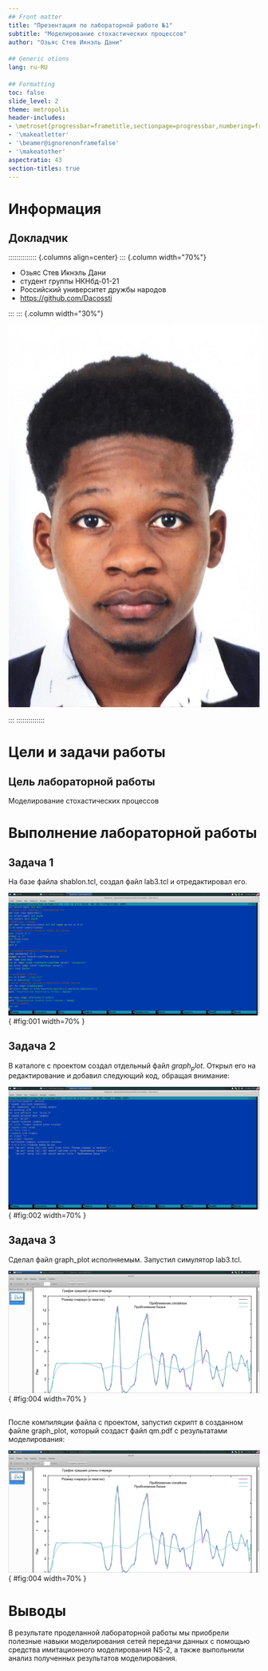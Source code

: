 ```yaml
---
## Front matter
title: "Презентация по лабораторной работе №1"
subtitle: "Моделирование стохастических процессов"
author: "Озьяс Стев Икнэль Дани"

## Generic otions
lang: ru-RU

## Formatting
toc: false
slide_level: 2
theme: metropolis
header-includes:
- \metroset{progressbar=frametitle,sectionpage=progressbar,numbering=fraction}
- '\makeatletter'
- '\beamer@ignorenonframefalse'
- '\makeatother'
aspectratio: 43
section-titles: true
---
```


# Информация

## Докладчик

:::::::::::::: {.columns align=center}
::: {.column width="70%"}

  * Озьяс Стев Икнэль Дани
  * студент группы НКНбд-01-21
  * Российский университет дружбы народов
  * <https://github.com/Dacossti>

:::
::: {.column width="30%"}

![](./image/ava.jpg)

:::
::::::::::::::

# Цели и задачи работы

## Цель лабораторной работы
 
Моделирование стохастических процессов

# Выполнение лабораторной работы

## Задача 1

На базе файла shablon.tcl, создал файл lab3.tcl и отредактировал его.

![Редактирование файла lab3.tcl](image/image1.png){ #fig:001 width=70% }


## Задача 2


В каталоге с проектом создал отдельный файл $graph_plot$. Открыл его на редактирование и добавил следующий код, обращая внимание:

![Редактирование файла graph_plot](image/image2.png){ #fig:002 width=70% }


## Задача 3


Сделал файл graph_plot исполняемым. Запустил симулятор lab3.tcl.

![Команды и вывод через терминал](image/image4.png){ #fig:004 width=70% }

##

После компиляции файла с проектом, запустил скрипт в созданном файле graph_plot, который создаст файл qm.pdf с результатами моделирования:

![График поведения длины очереди](image/image4.png){ #fig:004 width=70% }


# Выводы

В результате проделанной лабораторной работы мы приобрели полезные навыки моделирования сетей передачи данных с помощью средства имитационного моделирования NS-2, а также выпольнили анализ полученных результатов моделирования.